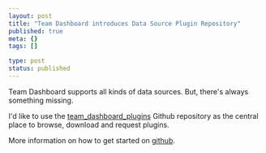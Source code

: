 ```yaml
---
layout: post
title: "Team Dashboard introduces Data Source Plugin Repository"
published: true
meta: {}
tags: []

type: post
status: published
---
```


Team Dashboard supports all kinds of data sources. But, there's always something missing.

I'd like to use the [team_dashboard_plugins](https://github.com/fdietz/team_dashboard_plugins) Github repository as the central place to browse, download and request plugins.

More information on how to get started on [github](https://github.com/fdietz/team_dashboard_plugins).
